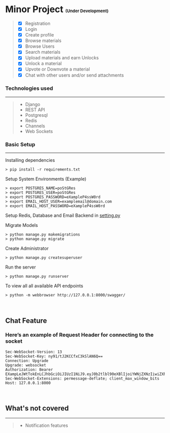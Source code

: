 ﻿# Minor Project <font size="2">(Under Development)</font>

> - [x] Registration   
> - [x] Login  
> - [x] Create profile  
> - [x] Browse materials
> - [x] Browse Users     
> - [x] Search materials  
> - [x] Upload materials and earn Unlocks  
> - [x] Unlock a material  
> - [x] Upvote or Downvote a material  
> - [x] Chat with other users and/or send attachments
 
### Technologies used
<hr>

> - Django
> - REST API
> - Postgresql
> - Redis 
> - Channels
> - Web Sockets

### Basic Setup
<hr>

Installing dependencies
```colsole
> pip install -r requirements.txt
```

Setup System Environments (Example)
```colsole
> export POSTGRES_NAME=poStGRes
> export POSTGRES_USER=poStGRes
> export POSTGRES_PASSWORD=eXampleP4ssW0rd
> export EMAIL_HOST_USER=examplemail@domain.com
> export EMAIL_HOST_PASSWORD=eXampleP4ssW0rd
```

Setup Redis, Database and Email Backend in [setting.py](minorproject/settings.py)


Migrate Models  
```colsole
> python manage.py makemigrations
> python manage.py migrate
```

Create Administrator 
```colsole
> python manage.py createsuperuser
```

Run the server  
```colsole
> python manage.py runserver
```
To view all all available API endpoints
```console
> python -m webbrowser http://127.0.0.1:8000/swagger/
```
<br/>


## Chat Feature
### Here’s an example of Request Header for connecting to the socket
```
Sec-WebSocket-Version: 13
Sec-WebSocket-Key: ny91/tJ2KCCfxC3kSlAN6Q==
Connection: Upgrade
Upgrade: websocket
Authorization: Bearer EXampLeJWtTokEnLCJhbGciOiJIUzI1NiJ9.eyJ0b2tlbl90eXBlIjoiYWNjZXNzIiwiZXhwIjoxNjQyOTQ3OTg4LCJpYXQiOjE2NDAzNTU5ODgsImp0aSI6ImRjYmQ2NDY3ZDViNzQ4OWM5NWY1YjBlYTg2NDY1ODY1IiwidXNlcl9pZCI6Mn0.0lBAzYTgdAAOVdM3brZaqv0HXXEApmmxGGtOFnINzJc
Sec-WebSocket-Extensions: permessage-deflate; client_max_window_bits
Host: 127.0.0.1:8000
````
<br>

## What's not covered 
<hr>

> - Notification features


